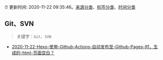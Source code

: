 :alarm_clock: 更新时间: 2020-11-22 09:35:46。[来源分类](../README.md)、[标签分类](../TAGS.md)、[时间分类](../TIMELINE.md)

## Git、SVN


> 关键字：`Git`、`SVN`



- [2020-11-22-Hexo-使用-Github-Actions-自动发布至-Github-Pages-时，生成的-html-页面空白？](https://www.v2ex.com/t/728048) 